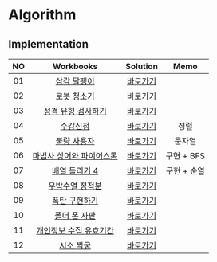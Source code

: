 # Algorithm 

## Implementation
|<center>NO|<center>Workbooks|<center>Solution|<center>Memo|
|:---:|:---:|:---:|:---:|
|01|[삼각 달팽이](https://programmers.co.kr/learn/courses/30/lessons/68645)|[바로가기](./Solution/삼각%20달팽이)|    |
|02|[로봇 청소기](https://www.acmicpc.net/problem/14503)|[바로가기](./Solution/로봇%20청소기)| |
|03|[성격 유형 검사하기](https://school.programmers.co.kr/learn/courses/30/lessons/118666)|[바로가기](./Solution/성격%20유형%20검사하기)| |
|04|[수강신청](https://www.acmicpc.net/problem/13414)|[바로가기](./Solution/수강신청)| 정렬 |
|05|[불량 사용자](https://school.programmers.co.kr/learn/courses/30/lessons/64064)|[바로가기](./Solution/불량%20사용자)| 문자열 |
|06|[마법사 상어와 파이어스톰](https://www.acmicpc.net/problem/20058)|[바로가기](./Solution/마법사%20상어와%20파이어스톰)|구현 + BFS |
|07|[배열 돌리기 4](https://www.acmicpc.net/problem/17406)|[바로가기](./Solution/배열%20돌리기%204)|구현 + 순열|
|08|[우박수열 정적분](https://school.programmers.co.kr/learn/courses/30/lessons/134239)|[바로가기](./Solution/우박수열%20정적분)||
|09|[폭탄 구현하기](https://level.goorm.io/exam/159666/%EC%95%8C%EA%B3%A0%EB%A6%AC%EC%A6%98%EB%A8%BC%EB%8D%B0%EC%9D%B4-%ED%8F%AD%ED%83%84-%EA%B5%AC%ED%98%84%ED%95%98%EA%B8%B0/quiz/1)|[바로가기](./Solution/폭탄%20구현하기)||
|10|[폴더 폰 자판](https://edu.goorm.io/learn/lecture/33428/%EC%95%8C%EA%B3%A0%EB%A6%AC%EC%A6%98-%EB%A8%BC%EB%8D%B0%EC%9D%B4-%EC%B1%8C%EB%A6%B0%EC%A7%80-%ED%95%B4%EC%84%A4/lesson/1672665/3%EC%A3%BC%EC%B0%A8-%EB%B3%B5%EC%8A%B5%EB%AC%B8%EC%A0%9C-2-%ED%8F%B4%EB%8D%94-%ED%8F%B0-%EC%9E%90%ED%8C%90)|[바로가기](./Solution/폴더%20폰%20자판)||
|11|[개인정보 수집 유효기간](https://school.programmers.co.kr/learn/courses/30/lessons/150370)|[바로가기](./Solution/개인정보%20수집%20유효기간)|  |
|12|[시소 짝궁](https://school.programmers.co.kr/learn/courses/30/lessons/152996)|[바로가기](./Solution/시소%20짝궁)|  |